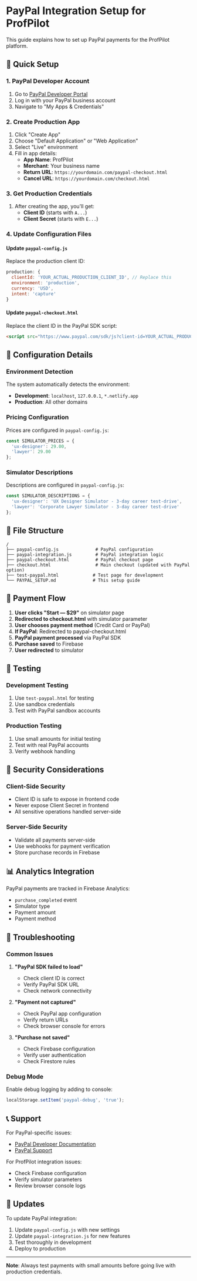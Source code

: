 # PayPal Integration Setup for ProfPilot

This guide explains how to set up PayPal payments for the ProfPilot platform.

## 🚀 Quick Setup

### 1. PayPal Developer Account
1. Go to [PayPal Developer Portal](https://developer.paypal.com/)
2. Log in with your PayPal business account
3. Navigate to "My Apps & Credentials"

### 2. Create Production App
1. Click "Create App"
2. Choose "Default Application" or "Web Application"
3. Select "Live" environment
4. Fill in app details:
   - **App Name**: ProfPilot
   - **Merchant**: Your business name
   - **Return URL**: `https://yourdomain.com/paypal-checkout.html`
   - **Cancel URL**: `https://yourdomain.com/checkout.html`

### 3. Get Production Credentials
1. After creating the app, you'll get:
   - **Client ID** (starts with `A...`)
   - **Client Secret** (starts with `E...`)

### 4. Update Configuration Files

#### Update `paypal-config.js`
Replace the production client ID:
```javascript
production: {
  clientId: 'YOUR_ACTUAL_PRODUCTION_CLIENT_ID', // Replace this
  environment: 'production',
  currency: 'USD',
  intent: 'capture'
}
```

#### Update `paypal-checkout.html`
Replace the client ID in the PayPal SDK script:
```html
<script src="https://www.paypal.com/sdk/js?client-id=YOUR_ACTUAL_PRODUCTION_CLIENT_ID&currency=USD&intent=capture"></script>
```

## 🔧 Configuration Details

### Environment Detection
The system automatically detects the environment:
- **Development**: `localhost`, `127.0.0.1`, `*.netlify.app`
- **Production**: All other domains

### Pricing Configuration
Prices are configured in `paypal-config.js`:
```javascript
const SIMULATOR_PRICES = {
  'ux-designer': 29.00,
  'lawyer': 29.00
};
```

### Simulator Descriptions
Descriptions are configured in `paypal-config.js`:
```javascript
const SIMULATOR_DESCRIPTIONS = {
  'ux-designer': 'UX Designer Simulator - 3-day career test-drive',
  'lawyer': 'Corporate Lawyer Simulator - 3-day career test-drive'
};
```

## 📁 File Structure

```
/
├── paypal-config.js              # PayPal configuration
├── paypal-integration.js         # PayPal integration logic
├── paypal-checkout.html          # PayPal checkout page
├── checkout.html                 # Main checkout (updated with PayPal option)
├── test-paypal.html             # Test page for development
└── PAYPAL_SETUP.md              # This setup guide
```

## 🔄 Payment Flow

1. **User clicks "Start — $29"** on simulator page
2. **Redirected to checkout.html** with simulator parameter
3. **User chooses payment method** (Credit Card or PayPal)
4. **If PayPal**: Redirected to paypal-checkout.html
5. **PayPal payment processed** via PayPal SDK
6. **Purchase saved** to Firebase
7. **User redirected** to simulator

## 🧪 Testing

### Development Testing
1. Use `test-paypal.html` for testing
2. Use sandbox credentials
3. Test with PayPal sandbox accounts

### Production Testing
1. Use small amounts for initial testing
2. Test with real PayPal accounts
3. Verify webhook handling

## 🔐 Security Considerations

### Client-Side Security
- Client ID is safe to expose in frontend code
- Never expose Client Secret in frontend
- All sensitive operations handled server-side

### Server-Side Security
- Validate all payments server-side
- Use webhooks for payment verification
- Store purchase records in Firebase

## 📊 Analytics Integration

PayPal payments are tracked in Firebase Analytics:
- `purchase_completed` event
- Simulator type
- Payment amount
- Payment method

## 🚨 Troubleshooting

### Common Issues

1. **"PayPal SDK failed to load"**
   - Check client ID is correct
   - Verify PayPal SDK URL
   - Check network connectivity

2. **"Payment not captured"**
   - Check PayPal app configuration
   - Verify return URLs
   - Check browser console for errors

3. **"Purchase not saved"**
   - Check Firebase configuration
   - Verify user authentication
   - Check Firestore rules

### Debug Mode
Enable debug logging by adding to console:
```javascript
localStorage.setItem('paypal-debug', 'true');
```

## 📞 Support

For PayPal-specific issues:
- [PayPal Developer Documentation](https://developer.paypal.com/docs/)
- [PayPal Support](https://www.paypal.com/support/)

For ProfPilot integration issues:
- Check Firebase configuration
- Verify simulator parameters
- Review browser console logs

## 🔄 Updates

To update PayPal integration:
1. Update `paypal-config.js` with new settings
2. Update `paypal-integration.js` for new features
3. Test thoroughly in development
4. Deploy to production

---

**Note**: Always test payments with small amounts before going live with production credentials.